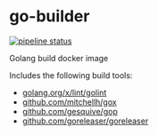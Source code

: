 # go-builder
[![pipeline status](https://img.shields.io/gitlab/pipeline/gesquive/go-builder?style=flat-square)](https://gitlab.com/gesquive/go-builder/commits/master)

Golang build docker image

Includes the following build tools:

 - [golang.org/x/lint/golint](golang.org/x/lint/golint)
 - [github.com/mitchellh/gox](github.com/mitchellh/gox)
 - [github.com/gesquive/gop](github.com/gesquive/gop)
 - [github.com/goreleaser/goreleaser](github.com/goreleaser/goreleaser)
